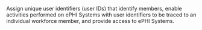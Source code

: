Assign unique user identifiers (user IDs) that identify members, enable activities performed on ePHI Systems with user identifiers to be traced to an individual workforce member, and provide access to ePHI Systems.